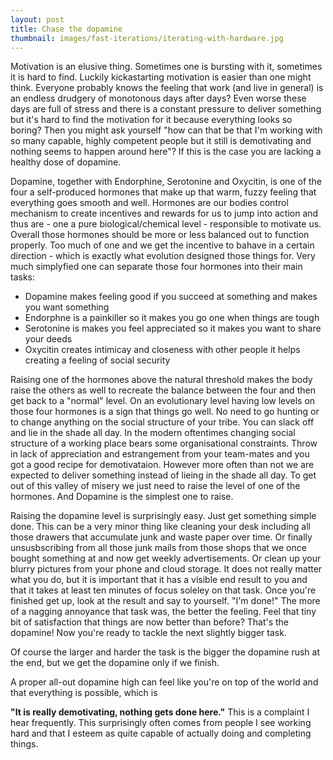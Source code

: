```yaml
---
layout: post
title: Chase the dopamine
thumbnail: images/fast-iterations/iterating-with-hardware.jpg
---
```


Motivation is an elusive thing. Sometimes one is bursting with it, sometimes it is hard to find. Luckily kickastarting motivation is easier than one might think. 
Everyone probably knows the feeling that work (and live in general) is an endless drudgery of monotonous days after days? Even worse these days are full of stress and there is a constant pressure to deliver something but it's hard to find the motivation for it because everything looks so boring? Then you might ask yourself "how can that be that I'm working with so many capable, highly competent people but it still is demotivating and nothing seems to happen around here"? If this is the case you are lacking a healthy dose of dopamine. 

Dopamine, together with Endorphine, Serotonine and Oxycitin, is one of the four a self-produced hormones that make up that warm, fuzzy feeling that everything goes smooth and well. Hormones are our bodies control mechanism to create incentives and rewards for us to jump into action and thus are - one a pure biological/chemical level - responsible to motivate us. Overall those hormones should be more or less balanced out to function properly. Too much of one and we get the incentive to bahave in a certain direction - which is exactly what evolution designed those things for. Very much simplyfied one can separate those four hormones into their main tasks:

* Dopamine makes feeling good if you succeed at something and makes you want something
* Endorphne is a painkiller so it makes you go one when things are tough
* Serotonine is makes you feel appreciated so it makes you want to share your deeds
* Oxycitin creates intimicay and closeness with other people it helps creating a feeling of social security

Raising one of the hormones above the natural threshold makes the body raise the others as well to recreate the balance between the four and then get back to a "normal" level. On an evolutionary level having low levels on those four hormones is a sign that things go well. No need to go hunting or to change anything on the social structure of your tribe. You can slack off and lie in the shade all day. In the modern oftentimes changing social structure of a working place bears some organisational constraints. Throw in lack of appreciation and estrangement from your team-mates and you got a good recipe for demotivataion. However more often than not we are expected to deliver something instead of lieing in the shade all day. To get out of this valley of misery we just need to raise the level of one of the hormones. And Dopamine is the simplest one to raise. 

Raising the dopamine level is surprisingly easy. Just get something simple done. This can be a very minor thing like cleaning your desk including all those drawers that accumulate junk and waste paper over time. Or finally unsusbscribing from all those junk mails from those shops that we once bought something at and now get weekly advertisements. Or clean up your blurry pictures from your phone and cloud storage. It does not really matter what you do, but it is important that it has a visible end result to you and that it takes at least ten minutes of focus soleley on that task. Once you're finished get up, look at the result and say to yourself. "I'm done!" The more of a nagging annoyance that task was, the better the feeling. Feel that tiny bit of satisfaction that things are now better than before? That's the dopamine! Now you're ready to tackle the next slightly bigger task. 

Of course the larger and harder the task is the bigger the dopamine rush at the end, but we get the dopamine only if we finish. 

A proper all-out dopamine high can feel like you're on top of the world and that everything is possible, which is 



**"It is really demotivating, nothing gets done here."** This is a complaint I hear frequently. This surprisingly often comes from people I see working hard and that I esteem as quite capable of actually doing and completing things.
